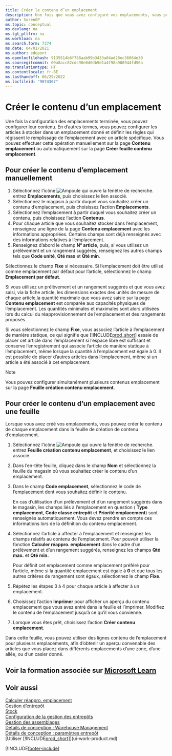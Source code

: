 ```yaml
---
title: Créer le contenu d’un emplacement
description: Une fois que vous avez configuré vos emplacements, vous pouvez spécifier les articles à y stocker et configurer des règles qui contrôlent la fréquence de remplissage des emplacements.
author: SorenGP
ms.topic: conceptual
ms.devlang: na
ms.tgt_pltfrm: na
ms.workload: na
ms.search.form: 7374
ms.date: 04/01/2021
ms.author: edupont
ms.openlocfilehash: 9135514b6f788aab99b3433a04ad28ec36064e30
ms.sourcegitcommit: 00a8acc82cdc90e0d0db9d1a4f98a908944fd50a
ms.translationtype: HT
ms.contentlocale: fr-BE
ms.lasthandoff: 06/29/2022
ms.locfileid: "9074367"
---
```

# <a name="create-bin-contents"></a>Créer le contenu d’un emplacement

Une fois la configuration des emplacements terminée, vous pouvez configurer leur contenu. En d’autres termes, vous pouvez configurer les articles à stocker dans un emplacement donné et définir les règles qui régissent le remplissage de l’emplacement avec un article spécifique. Vous pouvez effectuer cette opération manuellement sur la page **Contenu emplacement** ou automatiquement sur la page **Créer feuille contenu emplacement**.

## <a name="to-create-bin-content-manually"></a>Pour créer le contenu d’emplacement manuellement

1. Sélectionnez l’icône ![Ampoule qui ouvre la fenêtre de recherche.](media/ui-search/search_small.png "Dites-moi ce que vous voulez faire") entrez **Emplacements**, puis choisissez le lien associé.  
2. Sélectionnez le magasin à partir duquel vous souhaitez créer un contenu d’emplacement, puis choisissez l’action **Emplacements**.  
3. Sélectionnez l’emplacement à partir duquel vous souhaitez créer un contenu, puis choisissez l’action **Contenus**.  
4. Pour chaque article que vous souhaitez stocker dans l’emplacement, renseignez une ligne de la page **Contenu emplacement** avec les informations appropriées. Certains champs sont déjà renseignés avec des informations relatives à l’emplacement.  
5. Renseignez d’abord le champ **N° article**, puis, si vous utilisez un prélèvement et un rangement suggérés, renseignez les autres champs tels que **Code unité**, **Qté max** et **Qté min**.  

Sélectionnez le champ **Fixe** si nécessaire. Si l’emplacement doit être utilisé comme emplacement par défaut pour l’article, sélectionnez le champ **Emplacement par défaut**.  

Si vous utilisez un prélèvement et un rangement suggérés et que vous avez saisi, via la fiche article, les dimensions exactes des unités de mesure de chaque article,la quantité maximale que vous avez saisie sur la page **Contenu emplacement** est comparée aux capacités physiques de l’emplacement. Les quantités minimales et maximales sont alors utilisées lors du calcul du réapprovisionnement de l’emplacement et des rangements proposés.  

Si vous sélectionnez le champ **Fixe**, vous associez l’article à l’emplacement de manière statique, ce qui signifie que [!INCLUDE[prod_short](includes/prod_short.md)] essaie de placer cet article dans l’emplacement si l’espace libre est suffisant et conserve l’enregistrement qui associe l’article de manière statique à l’emplacement, même lorsque la quantité à l’emplacement est égale à 0. Il est possible de placer d’autres articles dans l’emplacement, même si un article a été associé à cet emplacement.  

> [!NOTE]  
> Vous pouvez configurer simultanément plusieurs contenus emplacement sur la page **Feuille création contenu emplacement**.  

## <a name="to-create-bin-content-with-a-worksheet"></a>Pour créer le contenu d’un emplacement avec une feuille

Lorsque vous avez créé vos emplacements, vous pouvez créer le contenu de chaque emplacement dans la feuille de création de contenu d’emplacement.

1. Sélectionnez l’icône ![Ampoule qui ouvre la fenêtre de recherche.](media/ui-search/search_small.png "Dites-moi ce que vous voulez faire") entrez **Feuille création contenu emplacement**, et choisissez le lien associé.  
2. Dans l’en-tête feuille, cliquez dans le champ **Nom** et sélectionnez la feuille du magasin où vous souhaitez créer le contenu d’un emplacement.  
3. Dans le champ **Code emplacement**, sélectionnez le code de l’emplacement dont vous souhaitez définir le contenu.  

    En cas d’utilisation d’un prélèvement et d’un rangement suggérés dans le magasin, les champs liés à l’emplacement en question ( **Type emplacement**, **Code classe entrepôt** et **Priorité emplacement**) sont renseignés automatiquement. Vous devez prendre en compte ces informations lors de la définition du contenu emplacement.  
4. Sélectionnez l’article à affecter à l’emplacement et renseignez les champs relatifs au contenu de l’emplacement. Pour pouvoir utiliser la fonction **Calculer réappro. emplacement** dans le cadre d’un prélèvement et d’un rangement suggérés, renseignez les champs **Qté max.** et **Qté min.**  

    Pour définit cet emplacement comme emplacement préféré pour l’article, même si la quantité emplacement est égale à **0** et que tous les autres critères de rangement sont égaux, sélectionnez le champ **Fixe**.  
5. Répétez les étapes 3 à 4 pour chaque article à affecter à un emplacement.  
6. Choisissez l’action **Imprimer** pour afficher un aperçu du contenu emplacement que vous avez entré dans la feuille et l’imprimer. Modifiez le contenu de l’emplacement jusqu’à ce qu’il vous convienne.  
7. Lorsque vous êtes prêt, choisissez l’action **Créer contenu emplacement**.  

Dans cette feuille, vous pouvez utiliser des lignes contenu de l’emplacement pour plusieurs emplacements, afin d’obtenir un aperçu convenable des articles que vous placez dans différents emplacements d’une zone, d’une allée, ou d’un casier donné.  

## <a name="see-related-training-at-microsoft-learn"></a>Voir la formation associée sur [Microsoft Learn](/learn/modules/set-up-zones-bins/)

## <a name="see-also"></a>Voir aussi

[Calculer réappro. emplacement](warehouse-how-to-calculate-bin-replenishment.md)  
[Gestion d’entrepôt](warehouse-manage-warehouse.md)  
[Stock](inventory-manage-inventory.md)  
[Configuration de la gestion des entrepôts](warehouse-setup-warehouse.md)  
[Gestion des assemblages](assembly-assemble-items.md)  
[Détails de conception : Warehouse Management](design-details-warehouse-management.md)  
[Détails de conception : paramètres entrepôt](design-details-warehouse-setup.md)  
[Utiliser [!INCLUDE[prod_short](includes/prod_short.md)]](ui-work-product.md)


[!INCLUDE[footer-include](includes/footer-banner.md)]